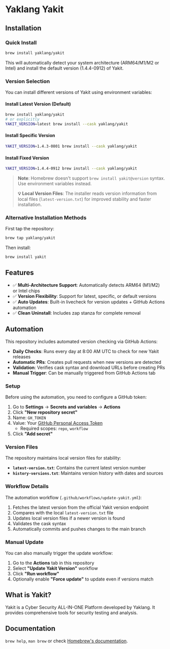 # Yaklang Yakit

## Installation

### Quick Install

```bash
brew install yaklang/yakit
```

This will automatically detect your system architecture (ARM64/M1/M2 or Intel) and install the default version (1.4.4-0912) of Yakit.

### Version Selection

You can install different versions of Yakit using environment variables:

#### Install Latest Version (Default)
```bash
brew install yaklang/yakit
# or explicitly
YAKIT_VERSION=latest brew install --cask yaklang/yakit
```

#### Install Specific Version
```bash
YAKIT_VERSION=1.4.3-0801 brew install --cask yaklang/yakit
```

#### Install Fixed Version
```bash
YAKIT_VERSION=1.4.4-0912 brew install --cask yaklang/yakit
```

> **Note**: Homebrew doesn't support `brew install yakit@version` syntax. Use environment variables instead.
>
> **💡 Local Version Files**: The installer reads version information from local files (`latest-version.txt`) for improved stability and faster installation.

### Alternative Installation Methods

First tap the repository:

```bash
brew tap yaklang/yakit
```

Then install:

```bash
brew install yakit
```

## Features

- ✅ **Multi-Architecture Support**: Automatically detects ARM64 (M1/M2) or Intel chips
- ✅ **Version Flexibility**: Support for latest, specific, or default versions
- ✅ **Auto Updates**: Built-in livecheck for version updates + GitHub Actions automation
- ✅ **Clean Uninstall**: Includes zap stanza for complete removal

## Automation

This repository includes automated version checking via GitHub Actions:

- **Daily Checks**: Runs every day at 8:00 AM UTC to check for new Yakit releases
- **Automatic PRs**: Creates pull requests when new versions are detected
- **Validation**: Verifies cask syntax and download URLs before creating PRs
- **Manual Trigger**: Can be manually triggered from GitHub Actions tab

### Setup

Before using the automation, you need to configure a GitHub token:

1. Go to **Settings** → **Secrets and variables** → **Actions**
2. Click **"New repository secret"**
3. Name: `GH_TOKEN`
4. Value: Your [GitHub Personal Access Token](https://github.com/settings/tokens)
   - Required scopes: `repo`, `workflow`
5. Click **"Add secret"**

### Version Files

The repository maintains local version files for stability:

- **`latest-version.txt`**: Contains the current latest version number
- **`history-versions.txt`**: Maintains version history with dates and sources

### Workflow Details

The automation workflow (`.github/workflows/update-yakit.yml`):
1. Fetches the latest version from the official Yakit version endpoint
2. Compares with the local `latest-version.txt` file
3. Updates local version files if a newer version is found
4. Validates the cask syntax
5. Automatically commits and pushes changes to the main branch

### Manual Update

You can also manually trigger the update workflow:
1. Go to the **Actions** tab in this repository
2. Select **"Update Yakit Version"** workflow
3. Click **"Run workflow"**
4. Optionally enable **"Force update"** to update even if versions match

## What is Yakit?

Yakit is a Cyber Security ALL-IN-ONE Platform developed by Yaklang. It provides comprehensive tools for security testing and analysis.

## Documentation

`brew help`, `man brew` or check [Homebrew's documentation](https://docs.brew.sh).
